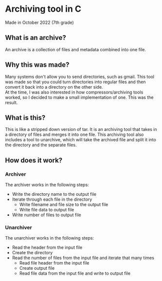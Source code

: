 # Archiving tool in C
Made in October 2022 (7th grade)

## What is an archive?
An archive is a collection of files and metadata combined into one file.  

## Why this was made?
Many systems don't allow you to send directories, such as gmail. This tool was made so that you could turn directories into regular files and then convert it back into a directory on the other side.  
At the time, I was also interested in how compressors/archiving tools worked, so I decided to make a small implementation of one. This was the result.

## What is this?
This is like a stripped down version of tar. It is an archiving tool that takes in a directory of files and merges it into one file. This archiving tool also includes a tool to unarchive, which will take the archived file and split it into the directory and the separate files.

## How does it work?
### Archiver
The archiver works in the following steps:
- Write the directory name to the output file
- Iterate through each file in the directory
  - Write filename and file size to the output file
  - Write file data to output file
- Write number of files to output file

### Unarchiver
The unarchiver works in the following steps:
- Read the header from the input file
- Create the directory
- Read the number of files from the input file and iterate that many times
  - Read file header from the input file
  - Create output file
  - Read file data from the input file and write to output file
